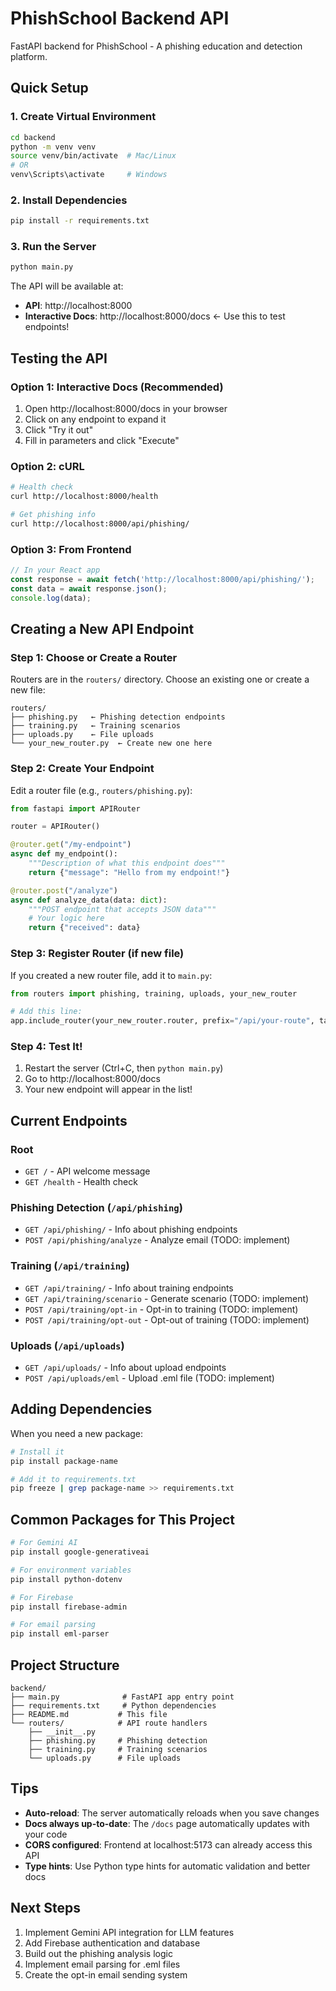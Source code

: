# PhishSchool Backend API

FastAPI backend for PhishSchool - A phishing education and detection platform.

## Quick Setup

### 1. Create Virtual Environment
```bash
cd backend
python -m venv venv
source venv/bin/activate  # Mac/Linux
# OR
venv\Scripts\activate     # Windows
```

### 2. Install Dependencies
```bash
pip install -r requirements.txt
```

### 3. Run the Server
```bash
python main.py
```

The API will be available at:
- **API**: http://localhost:8000
- **Interactive Docs**: http://localhost:8000/docs ← Use this to test endpoints!

## Testing the API

### Option 1: Interactive Docs (Recommended)
1. Open http://localhost:8000/docs in your browser
2. Click on any endpoint to expand it
3. Click "Try it out"
4. Fill in parameters and click "Execute"

### Option 2: cURL
```bash
# Health check
curl http://localhost:8000/health

# Get phishing info
curl http://localhost:8000/api/phishing/
```

### Option 3: From Frontend
```javascript
// In your React app
const response = await fetch('http://localhost:8000/api/phishing/');
const data = await response.json();
console.log(data);
```

## Creating a New API Endpoint

### Step 1: Choose or Create a Router
Routers are in the `routers/` directory. Choose an existing one or create a new file:
```
routers/
├── phishing.py   ← Phishing detection endpoints
├── training.py   ← Training scenarios
├── uploads.py    ← File uploads
└── your_new_router.py  ← Create new one here
```

### Step 2: Create Your Endpoint
Edit a router file (e.g., `routers/phishing.py`):

```python
from fastapi import APIRouter

router = APIRouter()

@router.get("/my-endpoint")
async def my_endpoint():
    """Description of what this endpoint does"""
    return {"message": "Hello from my endpoint!"}

@router.post("/analyze")
async def analyze_data(data: dict):
    """POST endpoint that accepts JSON data"""
    # Your logic here
    return {"received": data}
```

### Step 3: Register Router (if new file)
If you created a new router file, add it to `main.py`:

```python
from routers import phishing, training, uploads, your_new_router

# Add this line:
app.include_router(your_new_router.router, prefix="/api/your-route", tags=["your-tag"])
```

### Step 4: Test It!
1. Restart the server (Ctrl+C, then `python main.py`)
2. Go to http://localhost:8000/docs
3. Your new endpoint will appear in the list!

## Current Endpoints

### Root
- `GET /` - API welcome message
- `GET /health` - Health check

### Phishing Detection (`/api/phishing`)
- `GET /api/phishing/` - Info about phishing endpoints
- `POST /api/phishing/analyze` - Analyze email (TODO: implement)

### Training (`/api/training`)
- `GET /api/training/` - Info about training endpoints
- `GET /api/training/scenario` - Generate scenario (TODO: implement)
- `POST /api/training/opt-in` - Opt-in to training (TODO: implement)
- `POST /api/training/opt-out` - Opt-out of training (TODO: implement)

### Uploads (`/api/uploads`)
- `GET /api/uploads/` - Info about upload endpoints
- `POST /api/uploads/eml` - Upload .eml file (TODO: implement)

## Adding Dependencies

When you need a new package:

```bash
# Install it
pip install package-name

# Add it to requirements.txt
pip freeze | grep package-name >> requirements.txt
```

## Common Packages for This Project

```bash
# For Gemini AI
pip install google-generativeai

# For environment variables
pip install python-dotenv

# For Firebase
pip install firebase-admin

# For email parsing
pip install eml-parser
```

## Project Structure

```
backend/
├── main.py              # FastAPI app entry point
├── requirements.txt     # Python dependencies
├── README.md           # This file
└── routers/            # API route handlers
    ├── __init__.py
    ├── phishing.py     # Phishing detection
    ├── training.py     # Training scenarios
    └── uploads.py      # File uploads
```

## Tips

- **Auto-reload**: The server automatically reloads when you save changes
- **Docs always up-to-date**: The `/docs` page automatically updates with your code
- **CORS configured**: Frontend at localhost:5173 can already access this API
- **Type hints**: Use Python type hints for automatic validation and better docs

## Next Steps

1. Implement Gemini API integration for LLM features
2. Add Firebase authentication and database
3. Build out the phishing analysis logic
4. Implement email parsing for .eml files
5. Create the opt-in email sending system
